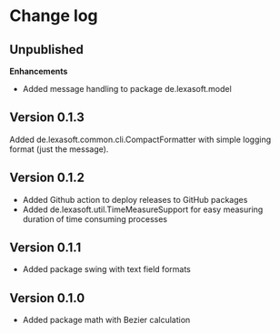 # Change log

## Unpublished
**Enhancements**
* Added message handling to package de.lexasoft.model

## Version 0.1.3
Added de.lexasoft.common.cli.CompactFormatter with simple logging format (just the message).

## Version 0.1.2
* Added Github action to deploy releases to GitHub packages
* Added de.lexasoft.util.TimeMeasureSupport<T> for easy measuring duration of time consuming processes

## Version 0.1.1
* Added package swing with text field formats

## Version 0.1.0
* Added package math with Bezier calculation